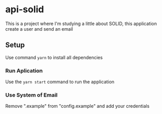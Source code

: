 # api-solid

This is a project where I'm studying a little about SOLID, this application create a user and send an email


## Setup

Use command `yarn` to install all dependencies

### Run Aplication

Use the `yarn start` command to run the application

### Use System of Email

Remove ".example" from "config.example" and add your credentials
